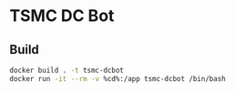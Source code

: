 # TSMC DC Bot

## Build

```bash
docker build . -t tsmc-dcbot
docker run -it --rm -v %cd%:/app tsmc-dcbot /bin/bash
```